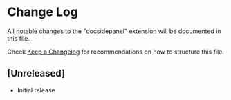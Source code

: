 # Change Log

All notable changes to the "docsidepanel" extension will be documented in this file.

Check [Keep a Changelog](http://keepachangelog.com/) for recommendations on how to structure this file.

## [Unreleased]

- Initial release